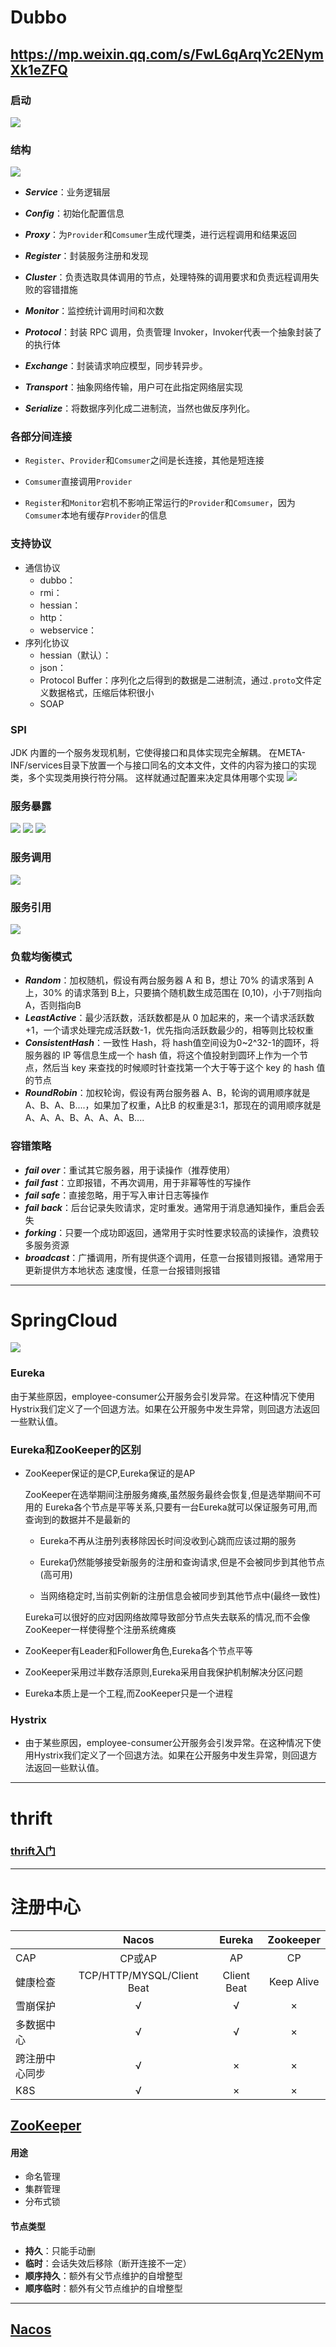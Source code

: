 # Dubbo

https://mp.weixin.qq.com/s/FwL6qArqYc2ENymXk1eZFQ
---

### 启动

![](dubbo.png)

### 结构

![](dubbo_stru.png)

* ***Service***：业务逻辑层

* ***Config***：初始化配置信息

* ***Proxy***：为`Provider`和`Comsumer`生成代理类，进行远程调用和结果返回

* ***Register***：封装服务注册和发现

* ***Cluster***：负责选取具体调用的节点，处理特殊的调用要求和负责远程调用失败的容错措施

* ***Monitor***：监控统计调用时间和次数

* ***Protocol***：封装 RPC 调用，负责管理 Invoker，Invoker代表一个抽象封装了的执行体

* ***Exchange***：封装请求响应模型，同步转异步。

* ***Transport***：抽象网络传输，用户可在此指定网络层实现

* ***Serialize***：将数据序列化成二进制流，当然也做反序列化。

### 各部分间连接

* `Register`、`Provider`和`Comsumer`之间是长连接，其他是短连接

* `Comsumer`直接调用`Provider`

* `Register`和`Monitor`宕机不影响正常运行的`Provider`和`Comsumer`，因为`Comsumer`本地有缓存`Provider`的信息

### 支持协议

* 通信协议
    * dubbo：
    * rmi：
    * hessian：
    * http：
    * webservice：
* 序列化协议
    * hessian（默认）：
    * json：
    * Protocol Buffer：序列化之后得到的数据是二进制流，通过`.proto`文件定义数据格式，压缩后体积很小
    * SOAP

### SPI

JDK 内置的一个服务发现机制，它使得接口和具体实现完全解耦。 在META-INF/services目录下放置一个与接口同名的文本文件，文件的内容为接口的实现类，多个实现类用换行符分隔。 这样就通过配置来决定具体用哪个实现
![](dubbo_spi.png)

### 服务暴露

![](e1.png)
![](e2.png)
![](dubbo_export.png)

### 服务调用

![](dubbo_invoke.png)

### 服务引用

![](dubbo_reference.png)

### 负载均衡模式

* ***Random***：加权随机，假设有两台服务器 A 和 B，想让 70% 的请求落到 A 上，30% 的请求落到 B上，只要搞个随机数生成范围在 [0,10)，小于7则指向A，否则指向B
* ***LeastActive***：最少活跃数，活跃数都是从 0 加起来的，来一个请求活跃数+1，一个请求处理完成活跃数-1，优先指向活跃数最少的，相等则比较权重
* ***ConsistentHash***：一致性 Hash，将 hash值空间设为0~2^32-1的圆环，将服务器的 IP 等信息生成一个 hash 值，将这个值投射到圆环上作为一个节点，然后当 key 来查找的时候顺时针查找第一个大于等于这个 key 的 hash 值的节点
* ***RoundRobin***：加权轮询，假设有两台服务器 A、B，轮询的调用顺序就是 A、B、A、B....，如果加了权重，A比B 的权重是3:1，那现在的调用顺序就是 A、A、A、B、A、A、A、B....

### 容错策略

* ***fail over***：重试其它服务器，用于读操作（推荐使用）
* ***fail fast***：立即报错，不再次调用，用于非幂等性的写操作
* ***fail safe***：直接忽略，用于写入审计日志等操作
* ***fail back***：后台记录失败请求，定时重发。通常用于消息通知操作，重启会丢失
* ***forking***：只要一个成功即返回，通常用于实时性要求较高的读操作，浪费较多服务资源
* ***broadcast***：广播调用，所有提供逐个调用，任意一台报错则报错。通常用于更新提供方本地状态 速度慢，任意一台报错则报错

---

# SpringCloud

![](spring-cloud总体架构.jpg)

### Eureka

由于某些原因，employee-consumer公开服务会引发异常。在这种情况下使用Hystrix我们定义了一个回退方法。如果在公开服务中发生异常，则回退方法返回一些默认值。

### Eureka和ZooKeeper的区别

* ZooKeeper保证的是CP,Eureka保证的是AP

  ZooKeeper在选举期间注册服务瘫痪,虽然服务最终会恢复,但是选举期间不可用的 Eureka各个节点是平等关系,只要有一台Eureka就可以保证服务可用,而查询到的数据并不是最新的

    * Eureka不再从注册列表移除因长时间没收到心跳而应该过期的服务

    * Eureka仍然能够接受新服务的注册和查询请求,但是不会被同步到其他节点(高可用)
    * 当网络稳定时,当前实例新的注册信息会被同步到其他节点中(最终一致性)

  Eureka可以很好的应对因网络故障导致部分节点失去联系的情况,而不会像ZooKeeper一样使得整个注册系统瘫痪
* ZooKeeper有Leader和Follower角色,Eureka各个节点平等
* ZooKeeper采用过半数存活原则,Eureka采用自我保护机制解决分区问题
* Eureka本质上是一个工程,而ZooKeeper只是一个进程

### Hystrix

* 由于某些原因，employee-consumer公开服务会引发异常。在这种情况下使用Hystrix我们定义了一个回退方法。如果在公开服务中发生异常，则回退方法返回一些默认值。

---

# thrift

### [thrift入门](https://www.jianshu.com/p/166efddfcb20)

---

# 注册中心

|         |           Nacos            |   Eureka    | Zookeeper  |
|:--------|:--------------------------:|:-----------:|:----------:|
| CAP     |           CP或AP            |     AP      |     CP     |
| 健康检查    | TCP/HTTP/MYSQL/Client Beat | Client Beat | Keep Alive |
| 雪崩保护    |             √              |      √      |     ×      |
| 多数据中心   |             √              |      √      |     ×      |
| 跨注册中心同步 |             √              |      ×      |     ×      |
| K8S     |             √              |      ×      |     ×      |

## [ZooKeeper](https://mp.weixin.qq.com/s/YawG0GqznDHaiHXZuTsCjA)

#### 用途

* 命名管理
* 集群管理
* 分布式锁

#### 节点类型

* **持久**：只能手动删
* **临时**：会话失效后移除（断开连接不一定）
* **顺序持久**：额外有父节点维护的自增整型
* **顺序临时**：额外有父节点维护的自增整型

---

## [Nacos](https://blog.csdn.net/fly910905/article/details/100023415)

